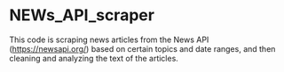 # NEWs_API_scraper
This code is scraping news articles from the News API (https://newsapi.org/) based on certain topics and date ranges, and then cleaning and analyzing the text of the articles.
